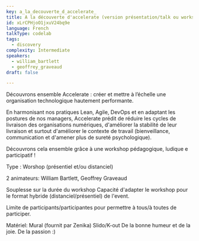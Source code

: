 ```yaml
---
key: a_la_decouverte_d_accelerate_
title: A la découverte d'accelerate (version présentation/talk ou workshop)
id: xLrCPHjoO1jxuV24bq9e
language: French
talkType: codelab
tags:
  - discovery
complexity: Intermediate
speakers:
  - william_bartlett
  - geoffrey_graveaud
draft: false

---
```


Découvrons ensemble Accelerate : créer et mettre à l’échelle une organisation technologique hautement performante.

En harmonisant nos pratiques Lean, Agile, DevOps et en adaptant les postures de nos managers, Accelerate prédit de réduire les cycles de livraison des organisations numériques, d'améliorer la stabilité de leur livraison et surtout d'améliorer le contexte de travail (bienveillance, communication et d'amener plus de sureté psychologique).

Découvrons cela ensemble grâce à une workshop pédagogique, ludique e participatif !

Type : Worshop (présentiel et/ou distanciel)

2  animateurs:  William Bartlett, Geoffrey Graveaud

Souplesse sur la durée du workshop
Capacité d'adapter le workshop pour le format hybride (distanciel/présentiel) de l'event.

Limite de participants/participantes pour permettre à tous/à toutes de participer.

Matériel:
Mural (fournit par Zenika)
Slido/K-out
De la bonne humeur et de la joie.
De la passion :)
